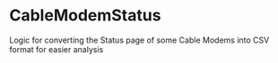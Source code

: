 # CableModemStatus
Logic for converting the Status page of some Cable Modems into CSV format for easier analysis
